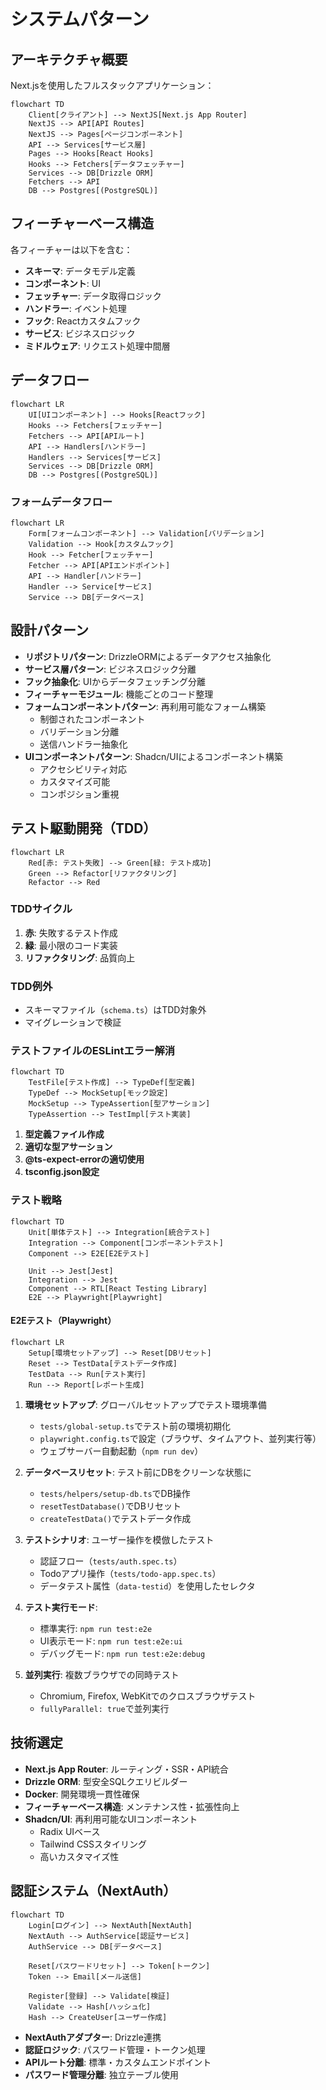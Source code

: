 # システムパターン

## アーキテクチャ概要
Next.jsを使用したフルスタックアプリケーション：

```mermaid
flowchart TD
    Client[クライアント] --> NextJS[Next.js App Router]
    NextJS --> API[API Routes]
    NextJS --> Pages[ページコンポーネント]
    API --> Services[サービス層]
    Pages --> Hooks[React Hooks]
    Hooks --> Fetchers[データフェッチャー]
    Services --> DB[Drizzle ORM]
    Fetchers --> API
    DB --> Postgres[(PostgreSQL)]
```

## フィーチャーベース構造
各フィーチャーは以下を含む：
- **スキーマ**: データモデル定義
- **コンポーネント**: UI
- **フェッチャー**: データ取得ロジック
- **ハンドラー**: イベント処理
- **フック**: Reactカスタムフック
- **サービス**: ビジネスロジック
- **ミドルウェア**: リクエスト処理中間層

## データフロー
```mermaid
flowchart LR
    UI[UIコンポーネント] --> Hooks[Reactフック]
    Hooks --> Fetchers[フェッチャー]
    Fetchers --> API[APIルート]
    API --> Handlers[ハンドラー]
    Handlers --> Services[サービス]
    Services --> DB[Drizzle ORM]
    DB --> Postgres[(PostgreSQL)]
```

### フォームデータフロー
```mermaid
flowchart LR
    Form[フォームコンポーネント] --> Validation[バリデーション]
    Validation --> Hook[カスタムフック]
    Hook --> Fetcher[フェッチャー]
    Fetcher --> API[APIエンドポイント]
    API --> Handler[ハンドラー]
    Handler --> Service[サービス]
    Service --> DB[データベース]
```

## 設計パターン
- **リポジトリパターン**: DrizzleORMによるデータアクセス抽象化
- **サービス層パターン**: ビジネスロジック分離
- **フック抽象化**: UIからデータフェッチング分離
- **フィーチャーモジュール**: 機能ごとのコード整理
- **フォームコンポーネントパターン**: 再利用可能なフォーム構築
  - 制御されたコンポーネント
  - バリデーション分離
  - 送信ハンドラー抽象化
- **UIコンポーネントパターン**: Shadcn/UIによるコンポーネント構築
  - アクセシビリティ対応
  - カスタマイズ可能
  - コンポジション重視

## テスト駆動開発（TDD）
```mermaid
flowchart LR
    Red[赤: テスト失敗] --> Green[緑: テスト成功]
    Green --> Refactor[リファクタリング]
    Refactor --> Red
```

### TDDサイクル
1. **赤**: 失敗するテスト作成
2. **緑**: 最小限のコード実装
3. **リファクタリング**: 品質向上

### TDD例外
- スキーマファイル（`schema.ts`）はTDD対象外
- マイグレーションで検証

### テストファイルのESLintエラー解消
```mermaid
flowchart TD
    TestFile[テスト作成] --> TypeDef[型定義]
    TypeDef --> MockSetup[モック設定]
    MockSetup --> TypeAssertion[型アサーション]
    TypeAssertion --> TestImpl[テスト実装]
```

1. **型定義ファイル作成**
2. **適切な型アサーション**
3. **@ts-expect-errorの適切使用**
4. **tsconfig.json設定**

### テスト戦略
```mermaid
flowchart TD
    Unit[単体テスト] --> Integration[統合テスト]
    Integration --> Component[コンポーネントテスト]
    Component --> E2E[E2Eテスト]
    
    Unit --> Jest[Jest]
    Integration --> Jest
    Component --> RTL[React Testing Library]
    E2E --> Playwright[Playwright]
```

#### E2Eテスト（Playwright）
```mermaid
flowchart LR
    Setup[環境セットアップ] --> Reset[DBリセット]
    Reset --> TestData[テストデータ作成]
    TestData --> Run[テスト実行]
    Run --> Report[レポート生成]
```

1. **環境セットアップ**: グローバルセットアップでテスト環境準備
   - `tests/global-setup.ts`でテスト前の環境初期化
   - `playwright.config.ts`で設定（ブラウザ、タイムアウト、並列実行等）
   - ウェブサーバー自動起動（`npm run dev`）

2. **データベースリセット**: テスト前にDBをクリーンな状態に
   - `tests/helpers/setup-db.ts`でDB操作
   - `resetTestDatabase()`でDBリセット
   - `createTestData()`でテストデータ作成

3. **テストシナリオ**: ユーザー操作を模倣したテスト
   - 認証フロー（`tests/auth.spec.ts`）
   - Todoアプリ操作（`tests/todo-app.spec.ts`）
   - データテスト属性（`data-testid`）を使用したセレクタ

4. **テスト実行モード**:
   - 標準実行: `npm run test:e2e`
   - UI表示モード: `npm run test:e2e:ui`
   - デバッグモード: `npm run test:e2e:debug`

5. **並列実行**: 複数ブラウザでの同時テスト
   - Chromium, Firefox, WebKitでのクロスブラウザテスト
   - `fullyParallel: true`で並列実行

## 技術選定
- **Next.js App Router**: ルーティング・SSR・API統合
- **Drizzle ORM**: 型安全SQLクエリビルダー
- **Docker**: 開発環境一貫性確保
- **フィーチャーベース構造**: メンテナンス性・拡張性向上
- **Shadcn/UI**: 再利用可能なUIコンポーネント
  - Radix UIベース
  - Tailwind CSSスタイリング
  - 高いカスタマイズ性

## 認証システム（NextAuth）
```mermaid
flowchart TD
    Login[ログイン] --> NextAuth[NextAuth]
    NextAuth --> AuthService[認証サービス]
    AuthService --> DB[データベース]
    
    Reset[パスワードリセット] --> Token[トークン]
    Token --> Email[メール送信]
    
    Register[登録] --> Validate[検証]
    Validate --> Hash[ハッシュ化]
    Hash --> CreateUser[ユーザー作成]
```

- **NextAuthアダプター**: Drizzle連携
- **認証ロジック**: パスワード管理・トークン処理
- **APIルート分離**: 標準・カスタムエンドポイント
- **パスワード管理分離**: 独立テーブル使用
